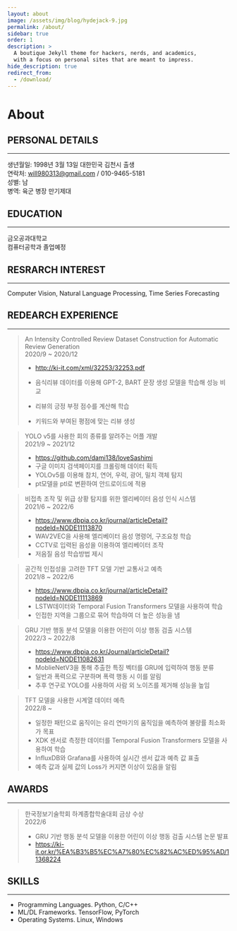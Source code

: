 ```yaml
---
layout: about
image: /assets/img/blog/hydejack-9.jpg
permalink: /about/
sidebar: true
order: 1
description: >
  A boutique Jekyll theme for hackers, nerds, and academics,
  with a focus on personal sites that are meant to impress.
hide_description: true
redirect_from:
  - /download/
---
```


# About

<!--author-->

## PERSONAL DETAILS
---

생년월일: 1998년 3월 13일 대한민국 김천시 출생  
연락처: will980313@gmail.com / 010-9465-5181  
성별: 남  
병역: 육군 병장 만기제대
## EDUCATION
---


금오공과대학교  
컴퓨터공학과 졸업예정
## RESRARCH INTEREST
---

Computer Vision, Natural Language Processing, Time Series Forecasting
## REDEARCH EXPERIENCE
--- 
>An Intensity Controlled Review Dataset Construction for Automatic Review Generation  
>2020/9 ~ 2020/12  
>* <http://ki-it.com/xml/32253/32253.pdf>  
>
>* 음식리뷰 데이터를 이용해 GPT-2, BART 문장 생성 모델을 학습해 성능 비교  
>* 리뷰의 긍정 부정 점수를 계산해 학습  
>* 키워드와 부여된 평점에 맞는 리뷰 생성  

>YOLO v5를 사용한 회의 종류를 알려주는 어플 개발  
>2021/9 ~ 2021/12  
>* <https://github.com/dami138/loveSashimi>  
>* 구글 이미지 검색페이지를 크롤링해 데이터 획득  
>* YOLOv5를 이용해 참치, 연어, 우럭, 광어, 밀치 객체 탐지  
>* pt모델을 ptl로 변환하여 안드로이드에 적용  


>비접촉 조작 및 위급 상황 탐지를 위한 엘리베이터 음성 인식 시스템  
>2021/6 ~ 2022/6  
>
>* <https://www.dbpia.co.kr/journal/articleDetail?nodeId=NODE11113870>  
>* WAV2VEC을 사용해 엘리베이터 음성 명령어, 구조요청 학습  
>* CCTV로 입력된 음성을 이용하여 엘리베이터 조작  
>* 저음질 음성 학습방법 제시 

>공간적 인접성을 고려한 TFT 모델 기반 교통사고 예측  
2021/8 ~ 2022/6  
>* <https://www.dbpia.co.kr/journal/articleDetail?nodeId=NODE11113869>  
>* LSTW데이터와 Temporal Fusion Transformers 모델을 사용하여 학습  
>* 인접한 지역을 그룹으로 묶어 학습하여 더 높은 성능을 냄

>GRU 기반 행동 분석 모델을 이용한 어린이 이상 행동 검출 시스템  
2022/3 ~ 2022/8  
>* <https://www.dbpia.co.kr/Journal/articleDetail?nodeId=NODE11082631>  
>* MoblieNetV3을 통해 추출한 특징 벡터를 GRU에 입력하여 행동 분류  
>* 일반과 폭력으로 구분하며 폭력 행동 시 이를 알림  
>* 추후 연구로 YOLO를 사용하여 사람 외 노이즈를 제거해 성능을 높임  

>TFT 모델을 사용한 시계열 데이터 예측  
2022/8 ~  
>* 일정한 패턴으로 움직이는 유리 연마기의 움직임을 예측하여 불량률 최소화가 목표  
>* XDK 센서로 측정한 데이터를 Temporal Fusion Transformers 모델을 사용하여 학습  
>* InfluxDB와 Grafana를 사용하여 실시간 센서 값과 예측 값 표출  
>* 예측 값과 실제 값의 Loss가 커지면 이상이 있음을 알림 


## AWARDS  
---
>한국정보기술학회 하계종합학술대회 금상 수상   
2022/6  
>* GRU 기반 행동 분석 모델을 이용한 어린이 이상 행동 검출 시스템 논문 발표  
>* <https://ki-it.or.kr/%EA%B3%B5%EC%A7%80%EC%82%AC%ED%95%AD/11368224>  

## SKILLS
---  
* Programming Languages. Python, C/C++  
* ML/DL Frameworks. TensorFlow, PyTorch  
* Operating Systems. Linux, Windows  

